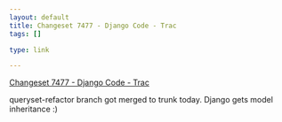 ```yaml
--- 
layout: default
title: Changeset 7477 - Django Code - Trac
tags: []

type: link

---
```

<a href="http://code.djangoproject.com/changeset/7477">Changeset 7477 - Django Code - Trac</a>

queryset-refactor branch got merged to trunk today. Django gets model inheritance :)
